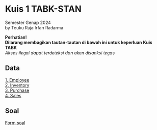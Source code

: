 # Kuis 1 TABK-STAN
Semester Genap 2024<br>
by Teuku Raja Irfan Radarma

**Perhatian!**<br>
**Dilarang membagikan tautan-tautan di bawah ini untuk keperluan Kuis TABK**<br>
_Akses ilegal dapat terdeteksi dan akan disanksi tegas_

## Data 
<a href="https://github.com/irfanradarma/TABK-STAN/raw/main/Kuis1/Employee.txt" target="_blank">1. Employee</a><br>
<a href="https://github.com/irfanradarma/TABK-STAN/raw/main/Kuis1/Inventory.pdf" target="_blank">2. Inventory</a><br>
<a href="https://github.com/irfanradarma/TABK-STAN/raw/main/Kuis1/Purchase.csv" target="_blank">3. Purchase</a><br>
<a href="https://github.com/irfanradarma/TABK-STAN/raw/main/Kuis1/Sales.csv" target="_blank">4. Sales</a><br>


## Soal
<a href="https://forms.gle/r7G4UuwWFeFzZkV98" target="_blank">Form soal</a>
